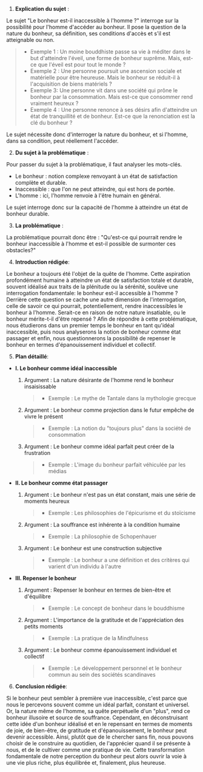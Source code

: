 1. **Explication du sujet** :

Le sujet "Le bonheur est-il inaccessible à l'homme ?" interroge sur la possibilité pour l'homme d'accéder au bonheur. Il pose la question de la nature du bonheur, sa définition, ses conditions d'accès et s'il est atteignable ou non.

> - Exemple 1 : Un moine bouddhiste passe sa vie à méditer dans le but d'atteindre l'éveil, une forme de bonheur suprême. Mais, est-ce que l'éveil est pour tout le monde ?
> - Exemple 2 : Une personne poursuit une ascension sociale et matérielle pour être heureuse. Mais le bonheur se réduit-il à l'acquisition de biens matériels ?
> - Exemple 3: Une personne vit dans une société qui prône le bonheur par la consommation. Mais est-ce que consommer rend vraiment heureux ?
> - Exemple 4 : Une personne renonce à ses désirs afin d'atteindre un état de tranquillité et de bonheur. Est-ce que la renonciation est la clé du bonheur ?

Le sujet nécessite donc d'interroger la nature du bonheur, et si l'homme, dans sa condition, peut réellement l'accéder.

2. **Du sujet à la problématique** :

Pour passer du sujet à la problématique, il faut analyser les mots-clés.

- Le bonheur : notion complexe renvoyant à un état de satisfaction complète et durable. 
- Inaccessible : que l'on ne peut atteindre, qui est hors de portée. 
- L'homme : ici, l'homme renvoie à l'être humain en général. 

Le sujet interroge donc sur la capacité de l'homme à atteindre un état de bonheur durable. 

3. **La problématique** :

La problématique pourrait donc être : "Qu'est-ce qui pourrait rendre le bonheur inaccessible à l'homme et est-il possible de surmonter ces obstacles?"

4. **Introduction rédigée**: 

Le bonheur a toujours été l'objet de la quête de l'homme. Cette aspiration profondément humaine à atteindre un état de satisfaction totale et durable, souvent idéalisé aux traits de la plénitude ou la sérénité, soulève une interrogation fondamentale: le bonheur est-il accessible à l'homme ? Derrière cette question se cache une autre dimension de l'interrogation, celle de savoir ce qui pourrait, potentiellement, rendre inaccessibles le bonheur à l'homme. Serait-ce en raison de notre nature insatiable, ou le bonheur mérite-t-il d'être repensé ? Afin de répondre à cette problématique, nous étudierons dans un premier temps le bonheur en tant qu'idéal inaccessible, puis nous analyserons la notion de bonheur comme état passager et enfin, nous questionnerons la possibilité de repenser le bonheur en termes d'épanouissement individuel et collectif.

5. **Plan détaillé**:

* **I. Le bonheur comme idéal inaccessible**

    1. Argument : La nature désirante de l'homme rend le bonheur insaisissable
          > - Exemple : Le mythe de Tantale dans la mythologie grecque
    
    2.  Argument : Le bonheur comme projection dans le futur empêche de vivre le présent
          > - Exemple : La notion du "toujours plus" dans la société de consommation
    
    3.  Argument : Le bonheur comme idéal parfait peut créer de la frustration 
          > - Exemple : L'image du bonheur parfait véhiculée par les médias 

* **II. Le bonheur comme état passager**

    1. Argument : Le bonheur n'est pas un état constant, mais une série de moments heureux
          > - Exemple : Les philosophies de l'épicurisme et du stoïcisme 

    2.  Argument : La souffrance est inhérente à la condition humaine
          > - Exemple : La philosophie de Schopenhauer
     
    3.  Argument : Le bonheur est une construction subjective
          > - Exemple : Le bonheur a une définition et des critères qui varient d'un individu à l'autre

* **III. Repenser le bonheur**

    1. Argument : Repenser le bonheur en termes de bien-être et d'équilibre
          > - Exemple : Le concept de bonheur dans le bouddhisme 
    
    2.  Argument : L'importance de la gratitude et de l'appréciation des petits moments 
          > - Exemple : La pratique de la Mindfulness
     
    3.  Argument : Le bonheur comme épanouissement individuel et collectif
          > - Exemple : Le développement personnel et le bonheur commun au sein des sociétés scandinaves

6. **Conclusion rédigée**: 

Si le bonheur peut sembler à première vue inaccessible, c'est parce que nous le percevons souvent comme un idéal parfait, constant et universel. Or, la nature même de l'homme, sa quête perpétuelle d'un "plus", rend ce bonheur illusoire et source de souffrance. Cependant, en déconstruisant cette idée d'un bonheur idéalisé et en le repensant en termes de moments de joie, de bien-être, de gratitude et d'épanouissement, le bonheur peut devenir accessible. Ainsi, plutôt que de le chercher sans fin, nous pouvons choisir de le construire au quotidien, de l'apprécier quand il se présente à nous, et de le cultiver comme une pratique de vie. Cette transformation fondamentale de notre perception du bonheur peut alors ouvrir la voie à une vie plus riche, plus équilibrée et, finalement, plus heureuse.
